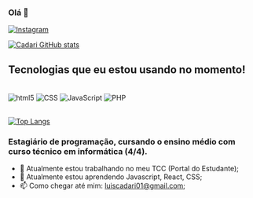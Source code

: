### Olá 👋

[![Instagram](https://img.shields.io/badge/Instagram-E4405F?style=for-the-badge&logo=instagram&logoColor=white)](https://www.instagram.com/luiscadari/)

[![Cadari GitHub stats](https://github-readme-stats.vercel.app/api?username=luiscadari)]([(https://github.com/luiscadari)])

## Tecnologias que eu estou usando no momento!

<div style="display: inline blovk"><br/>
  <img align="center" alt="html5" src="https://img.shields.io/badge/HTML5-E34F26?style=for-the-badge&logo=html5&logoColor=white">
  <img align="center" alt="CSS" src="https://img.shields.io/badge/CSS-239120?&style=for-the-badge&logo=css3&logoColor=white">
  <img align="center" alt="JavaScript" src="https://img.shields.io/badge/JavaScript-F7DF1E?style=for-the-badge&logo=javascript&logoColor=black">
  <img align="center" alt="PHP" src="https://img.shields.io/badge/PHP-777BB4?style=for-the-badge&logo=php&logoColor=white">
 </div><br/>
 
 [![Top Langs](https://github-readme-stats.vercel.app/api/top-langs/?username=luiscadari&layout=compact)](https://github.com/luiscadari/github-readme-stats)
 
 ### Estagiário de programação, cursando o ensino médio com curso técnico em informática (4/4).

- 🔭 Atualmente estou trabalhando no meu TCC (Portal do Estudante);
- 🌱 Atualmente estou aprendendo Javascript, React, CSS;
- 📫 Como chegar até mim: luiscadari01@gmail.com;

<!--
**luiscadari/luiscadari** is a ✨ _special_ ✨ repository because its `README.md` (this file) appears on your GitHub profile.

Here are some ideas to get you started:

- 🔭 I’m currently working on ...
- 🌱 I’m currently learning ...
- 👯 I’m looking to collaborate on ...
- 🤔 I’m looking for help with ...
- 💬 Ask me about ...
- 📫 How to reach me: ...
- 😄 Pronouns: ...
- ⚡ Fun fact: ...
-->
